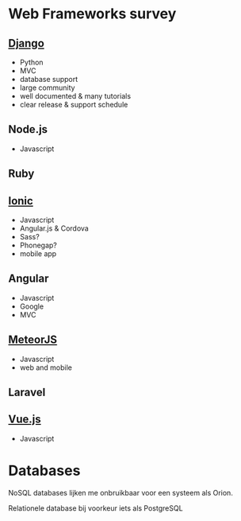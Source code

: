 # Web Frameworks survey

## [Django](https://www.djangoproject.com)
- Python
- MVC
- database support
- large community
- well documented & many tutorials
- clear release & support schedule

## Node.js
- Javascript

## Ruby

## [Ionic](https://ionicframework.com)
- Javascript
- Angular.js & Cordova
- Sass?
- Phonegap?
- mobile app


## Angular
- Javascript
- Google
- MVC


## [MeteorJS](https://www.meteor.com)
- Javascript
- web and mobile

## Laravel


## [Vue.js](https://vuejs.org)
- Javascript


# Databases
NoSQL databases lijken me onbruikbaar voor een systeem als Orion.

Relationele database bij voorkeur iets als PostgreSQL


